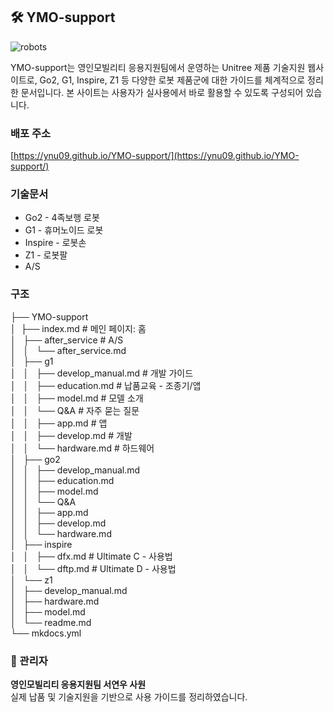 ## 🛠️ YMO-support

![robots](https://encrypted-tbn0.gstatic.com/images?q=tbn:ANd9GcQF0bZxs66vE1usLi6J-ihLPxUgm_ac71EreA&s)

YMO-support는 영인모빌리티 응용지원팀에서 운영하는 Unitree 제품 기술지원 웹사이트로, Go2, G1, Inspire, Z1 등 다양한 로봇 제품군에 대한 가이드를 체계적으로 정리한 문서입니다. 본 사이트는 사용자가 실사용에서 바로 활용할 수 있도록 구성되어 있습니다.   

###  배포 주소
[https://ynu09.github.io/YMO-support/](https://ynu09.github.io/YMO-support/)

### 기술문서 

- Go2 - 4족보행 로봇
- G1 - 휴머노이드 로봇
- Inspire - 로봇손
- Z1 - 로봇팔
- A/S

### 구조

├── YMO-support  
│   ├── index.md # 메인 페이지: 홈  
│   ├── after_service # A/S  
│   │   └── after_service.md  
│   ├── g1  
│   │   ├── develop_manual.md # 개발 가이드  
│   │   ├── education.md # 납품교육 - 조종기/앱  
│   │   ├── model.md # 모델 소개  
│   │   └── Q&A # 자주 묻는 질문  
│   │       ├── app.md # 앱  
│   │       ├── develop.md # 개발  
│   │       └── hardware.md # 하드웨어  
│   ├── go2  
│   │   ├── develop_manual.md  
│   │   ├── education.md  
│   │   ├── model.md  
│   │   └── Q&A  
│   │       ├── app.md  
│   │       ├── develop.md  
│   │       └── hardware.md  
│   ├── inspire  
│   │   ├── dfx.md # Ultimate C - 사용법  
│   │   └── dftp.md # Ultimate D - 사용법   
│   └── z1  
│       ├── develop_manual.md  
│       ├── hardware.md  
│       ├── model.md  
│       └── readme.md  
└── mkdocs.yml  

### 🙋 관리자
**영인모빌리티 응용지원팀 서연우 사원**  
실제 납품 및 기술지원을 기반으로 사용 가이드를 정리하였습니다.